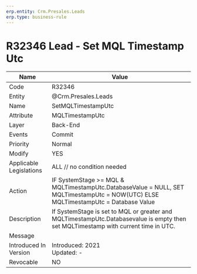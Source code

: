 ```yaml
---
erp.entity: Crm.Presales.Leads
erp.type: business-rule
---
```

# R32346 Lead - Set MQL Timestamp Utc

| Name | Value |
| ---- | ----- |
| Code | R32346 |
| Entity | @Crm.Presales.Leads |
| Name | SetMQLTimestampUtc |
| Attribute | MQLTimestampUtc |
| Layer | Back-End                                        |
| Events | Commit |
| Priority | Normal |
| Modify | YES |
| Applicable Legislations | ALL // no condition needed |
| Action | IF SystemStage >= MQL & MQLTimestampUtc.DatabaseValue = NULL, SET MQLTimestampUtc = NOW(UTC) ELSE MQLTimestampUtc = Database Value |
| Description | If SystemStage is set to MQL or greater and MQLTimestampUtc.Databasevalue is empty then set MQLTimestamp with current time in UTC. |
| Message |                                                              |
| Introduced In Version | Introduced: 2021<BR>Updated: - |
| Revocable | NO                                                           |

